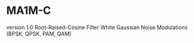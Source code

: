 # MA1M-C
version 1.0
Root-Raised-Cosine Filter
White Gaussian Noise
Modulations (BPSK, QPSK, PAM, QAM)
